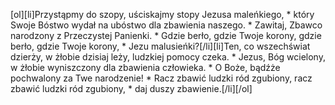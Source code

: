[ol][li]Przystąpmy do szopy, uściskajmy stopy Jezusa maleńkiego, * który Swoje Bóstwo wydał na ubóstwo dla zbawienia naszego. * Zawitaj, Zbawco narodzony z Przeczystej Panienki. * Gdzie berło, gdzie Twoje korony, gdzie berło, gdzie Twoje korony, * Jezu malusieńki?[/li][li]Ten, co wszechświat dzierży, w żłobie dzisiaj leży, ludzkiej pomocy czeka. * Jezus, Bóg wcielony, w żłobie wyniszczony dla zbawienia człowieka. * O Boże, bądźże pochwalony za Twe narodzenie! * Racz zbawić ludzki ród zgubiony, racz zbawić ludzki ród zgubiony, * daj duszy zbawienie.[/li][/ol]
